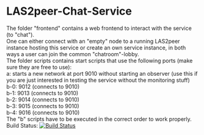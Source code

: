 LAS2peer-Chat-Service
=====================

The folder "frontend" contains a web frontend to interact with the service (to "chat").  
One can either connect with an "empty" node to a running LAS2peer instance hosting this service
or create an own service instance, in both ways a user can join the common "chatroom"-lobby.  
The folder scripts contains start scripts that use the following ports (make sure they are free to use):  
a: starts a new network at port 9010 without starting an observer (use this if you are just interested in testing the service without the monitoring stuff)  
b-0: 9012 (connects to 9010)  
b-1: 9013 (connects to 9010)  
b-2: 9014 (connects to 9010)  
b-3: 9015 (connects to 9010)  
b-4: 9016 (connects to 9010)  
The "b" scripts have to be executed in the correct order to work properly.  
Build Status: [![Build Status](https://api.travis-ci.org/PedeLa/LAS2peer-Chat-Service.png)](https://travis-ci.org/PedeLa/LAS2peer-Chat-Service)